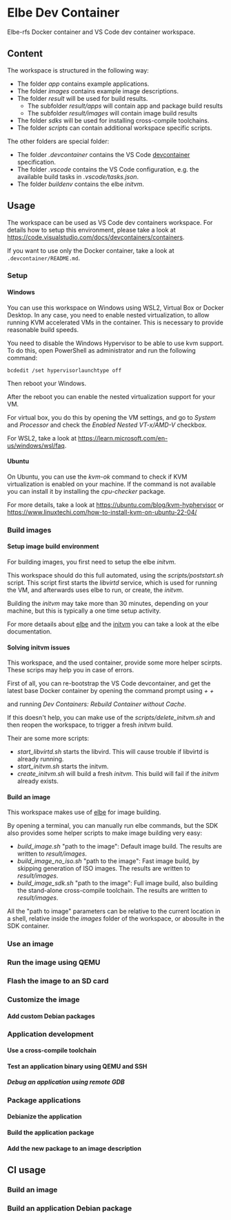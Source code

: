 # Elbe Dev Container

Elbe-rfs Docker container and VS Code dev container workspace.

## Content

The workspace is structured in the following way:

- The folder _app_ contains example applications.
- The folder _images_ contains example image descriptions.
- The folder _result_ will be used for build results.
    - The subfolder _result/apps_ will contain app and package build results
    - The subfolder _result/images_ will contain image build results
- The folder _sdks_ will be used for installing cross-compile toolchains.
- The folder _scripts_ can contain additional workspace specific scripts.

The other folders are special folder:

- The folder _.devcontainer_ contains the VS Code [devcontainer](https://code.visualstudio.com/docs/devcontainers/containers) specification.
- The folder _.vscode_ contains the VS Code configuration, e.g. the available build tasks in _.vscode/tasks.json_.
- The folder _buildenv_ contains the elbe _initvm_.

## Usage

The workspace can be used as VS Code dev containers workspace.
For details how to setup this environment, please take a look at https://code.visualstudio.com/docs/devcontainers/containers.

If you want to use only the Docker container, take a look at `.devcontainer/README.md`.

### Setup

#### Windows

You can use this workspace on Windows using WSL2, Virtual Box or Docker Desktop.
In any case, you need to enable nested virtualization, to allow running KVM accelerated VMs in the container. This is necessary to provide reasonable build speeds.

You need to disable the Windows Hypervisor to be able to use kvm support.
To do this, open PowerShell as administrator and run the following command:

```shell
bcdedit /set hypervisorlaunchtype off
```

Then reboot your Windows.

After the reboot you can enable the nested virtualization support for your VM.

For virtual box, you do this by opening the VM settings, and go to _System_ and _Processor_ and check the _Enabled Nested VT-x/AMD-V_ checkbox.

For WSL2, take a look at https://learn.microsoft.com/en-us/windows/wsl/faq.

#### Ubuntu

On Ubuntu, you can use the _kvm-ok_ command to check if KVM virtualization is enabled on your machine. If the command is not available you can install it by installing the _cpu-checker_ package.

For more details, take a look at https://ubuntu.com/blog/kvm-hyphervisor or
https://www.linuxtechi.com/how-to-install-kvm-on-ubuntu-22-04/

### Build images

#### Setup image build environment

For building images, you first need to setup the elbe _initvm_.

This workspace should do this full automated, using the _scripts/poststart.sh_ script. This script first starts the _libvirtd_ service, which is used for running the VM, and afterwards uses elbe to run, or create, the _initvm_.

Building the _initvm_ may take more than 30 minutes, depending on your machine, but this is typically a one time setup activity.

For more detaails about [elbe](https://elbe-rfs.org/) and the [initvm](https://elbe-rfs.org/docs/sphinx/elbe-initvm.html) you can take a look at the elbe documentation.

#### Solving initvm issues

This workspace, and the used container, provide some more helper scirpts. These scrips may help you in case of errors.

First of all, you can re-bootstrap the VS Code devcontainer, and get the latest base Docker container by opening the command prompt using _<CTRL> + <SHIFT> + <P>_ and running _Dev Containers: Rebuild Container without Cache_.

If this doesn't help, you can make use of the _scripts/delete_initvm.sh_ and then reopen the workspace, to trigger a fresh _initvm_ build.

Their are some more scripts:

- _start_libvirtd.sh_ starts the libvird. This will cause trouble if libvirtd is already running.
- _start_initvm.sh_  starts the initvm.
- _create_initvm.sh_ will build a fresh _initvm_. This build will fail if the _initvm_ already exists.

#### Build an image

This workspace makes use of [elbe](https://elbe-rfs.org/) for image building.

By opening a terminal, you can manually run elbe commands, but the SDK
also provides some helper scripts to make image building very easy:

- _build_image.sh_ "path to the image": Default image build. The results are written to _result/images_.
- _build_image_no_iso.sh_ "path to the image": Fast image build, by skipping generation of ISO images. The results are written to _result/images_.
- _build_image_sdk.sh_ "path to the image": Full image build, also building the stand-alone cross-compile toolchain. The results are written to _result/images_.

All the "path to image" parameters can be relative to the current location in a shell, relative inside the _images_ folder of the workspace, or abosulte in the SDK container.

### Use an image

### Run the image using QEMU

### Flash the image to an SD card

### Customize the image

#### Add custom Debian packages

### Application development

#### Use a cross-compile toolchain

#### Test an application binary using QEMU and SSH

##### Debug an application using remote GDB

### Package applications

#### Debianize the application

#### Build the application package

#### Add the new package to an image description

## CI usage

### Build an image

### Build an application Debian package
